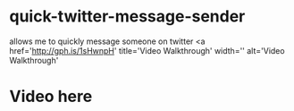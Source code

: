 # quick-twitter-message-sender
allows me to quickly message someone on twitter
<a href='http://gph.is/1sHwnpH' title='Video Walkthrough' width='' alt='Video Walkthrough' 
<H1>Video here<h1> 












